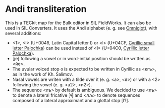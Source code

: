 # Andi transliteration
This is a TECkit map for the Bulk editor in SIL FieldWorks. It can also be used in SIL Converters. It uses the Andi alphabet (e. g. see [Omniglot](http://www.omniglot.com/writing/andi.htm)), with several additions:

*  <1>, \<I\> (U+0049, Latin Capital letter I) or <ӏ> (U+04CF, [ Cyrillic small letter Palochka](https://en.wikipedia.org/wiki/Palochka)) can be used instead of <Ӏ> (U+04C0, [Cyrillic letter Palochka](https://en.wikipedia.org/wiki/Palochka)).
* [je] following a vowel or in word-initial position should be written as <йе>.
* The uvular voiced stop ɢ is expected to be written in Cyrillic as <кгъ>, as in the work of Kh. Salimov.
* Nasal vowels are writen with a tilde over it (e. g. <а̃>, <я̃>) or with a <2> following the vowel (e. g. <а2>, <и2>).
* The sequence <лъ> by default is ambiguous. We decided to use <лъ> to denote a lateral fricative [ɬ] and <л.ъ> to denote sequences composed of a lateral approximant and a glottal stop [lʔ].
